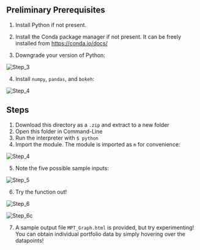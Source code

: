 ## Preliminary Prerequisites
1. Install Python if not present.

2. Install the Conda package manager if not present. It can be freely installed from https://conda.io/docs/

1. Downgrade your version of Python:

![Step_3](https://github.com/kvathupo/qfs-optimization/blob/master/images/ys_1.PNG "Step 3")

4. Install `numpy`, `pandas`, and `bokeh`:

![Step_4](https://github.com/kvathupo/qfs-optimization/blob/master/images/ys_2.PNG "Step 4")

## Steps
1. Download this directory as a `.zip` and extract to a new folder
2. Open this folder in Command-Line
3. Run the interpreter with `$ python`
4. Import the module. The module is imported as `m` for convenience:

![Step_4](https://github.com/kvathupo/qfs-optimization/blob/master/images/yv_1.PNG "Step 4")

5. Note the five possible sample inputs:

![Step_5](https://github.com/kvathupo/qfs-optimization/blob/master/images/yv_2.PNG "Step 5")

6. Try the function out!

![Step_6](https://github.com/kvathupo/qfs-optimization/blob/master/images/yv_3.PNG "Step 6")

![Step_6c](https://github.com/kvathupo/qfs-optimization/blob/master/images/yv_4.PNG "Step 6 contd")

7. A sample output file `MPT_Graph.html` is provided, but try experimenting! You can obtain individual portfolio data by simply hovering over the datapoints!
